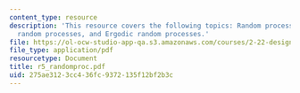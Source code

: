 ```yaml
---
content_type: resource
description: 'This resource covers the following topics: Random processes, stationary
  random processes, and Ergodic random processes.'
file: https://ol-ocw-studio-app-qa.s3.amazonaws.com/courses/2-22-design-principles-for-ocean-vehicles-13-42-spring-2005/275ae3123cc436fc9372135f12bf2b3c_r5_randomproc.pdf
file_type: application/pdf
resourcetype: Document
title: r5_randomproc.pdf
uid: 275ae312-3cc4-36fc-9372-135f12bf2b3c
---
```

